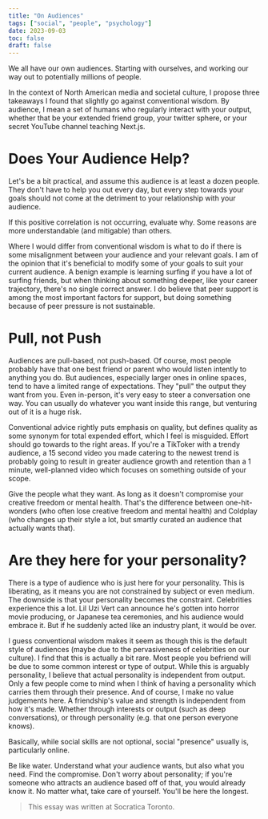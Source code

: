 ```yaml
---
title: "On Audiences"
tags: ["social", "people", "psychology"]
date: 2023-09-03
toc: false
draft: false
---
```


We all have our own audiences. Starting with ourselves, and working our way out to potentially millions of people.

In the context of North American media and societal culture, I propose three takeaways I found that slightly go against conventional wisdom. By audience, I mean a set of humans who regularly interact with your output, whether that be your extended friend group, your twitter sphere, or your secret YouTube channel teaching Next.js.

# Does Your Audience Help?
Let's be a bit practical, and assume this audience is at least a dozen people. They don't have to help you out every day, but every step towards your goals should not come at the detriment to your relationship with your audience.

If this positive correlation is not occurring, evaluate why. Some reasons are more understandable (and mitigable) than others.

Where I would differ from conventional wisdom is what to do if there is some misalignment between your audience and your relevant goals. I am of the opinion that it's beneficial to modify some of your goals to suit your current audience. A benign example is learning surfing if you have a lot of surfing friends, but when thinking about something deeper, like your career trajectory, there's no single correct answer. I do believe that peer support is among the most important factors for support, but doing something because of peer pressure is not sustainable.

# Pull, not Push
Audiences are pull-based, not push-based. Of course, most people probably have that one best friend or parent who would listen intently to anything you do. But audiences, especially larger ones in online spaces, tend to have a limited range of expectations. They "pull" the output they want from you. Even in-person, it's very easy to steer a conversation one way. You can usually do whatever you want inside this range, but venturing out of it is a huge risk.

Conventional advice rightly puts emphasis on quality, but defines quality as some synonym for total expended effort, which I feel is misguided. Effort should go towards to the right areas. If you're a TikToker with a trendy audience, a 15 second video you made catering to the newest trend is probably going to result in greater audience growth and retention than a 1 minute, well-planned video which focuses on something outside of your scope.

Give the people what they want. As long as it doesn't compromise your creative freedom or mental health. That's the difference between one-hit-wonders (who often lose creative freedom and mental health) and Coldplay (who changes up their style a lot, but smartly curated an audience that actually wants that). 

# Are they here for your personality?
There is a type of audience who is just here for your personality. This is liberating, as it means you are not constrained by subject or even medium. The downside is that your personality becomes the constraint. Celebrities experience this a lot. Lil Uzi Vert can announce he's gotten into horror movie producing, or Japanese tea ceremonies, and his audience would embrace it. But if he suddenly acted like an industry plant, it would be over.

I guess conventional wisdom makes it seem as though this is the default style of audiences (maybe due to the pervasiveness of celebrities on our culture). I find that this is actually a bit rare. Most people you befriend will be due to some common interest or type of output. While this is arguably personality, I believe that actual personality is independent from output. Only a few people come to mind when I think of having a personality which carries them through their presence. And of course, I make no value judgements here. A friendship's value and strength is independent from how it's made. Whether through interests or output (such as deep conversations), or through personality (e.g. that one person everyone knows).

Basically, while social skills are not optional, social "presence" usually is, particularly online.

Be like water. Understand what your audience wants, but also what you need. Find the compromise. Don't worry about personality; if you're someone who attracts an audience based off of that, you would already know it. No matter what, take care of yourself. You'll be here the longest.

>This essay was written at Socratica Toronto.